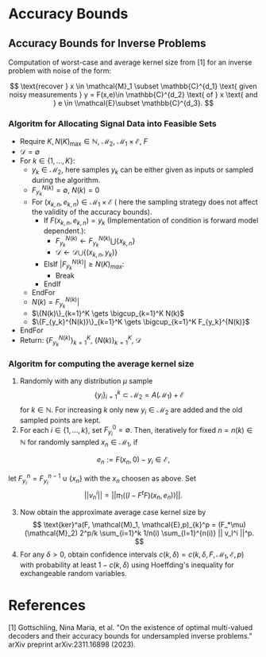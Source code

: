 # Accuracy Bounds

## Accuracy Bounds for Inverse Problems


Computation of worst-case and average kernel size from [1] for an inverse problem with noise of the form: 

$$
\text{recover } x \in \mathcal{M}_1 \subset \mathbb{C}^{d_1} \text{ given noisy measurements } y = F(x,e)\in \mathbb{C}^{d_2} \text{ of } x  \text{ and }  e \in \\mathcal{E}\subset \mathbb{C}^{d_3}.
$$


### Algoritm for Allocating Signal Data into Feasible Sets



- Require  $K, N(K)_{\mathrm{max}} \in \mathbb{N}$, $\mathcal{M}_2$, $\mathcal{M}_1\times \mathcal{E}$, $F$
- $\mathcal{D} = \emptyset$
- For $k \in \{1,...,K\}$:
    - $y_k \in \mathcal{M}_2$, here samples $y_k$ can be either given as inputs or sampled during the algorithm.
    - $F_{y_k}^{N(k)} = \emptyset$, $N(k) = 0$
    - For $(x_{k,n},e_{k,n}) \in \mathcal{M}_1\times \mathcal{E}$ ( here the sampling strategy does not affect the validity of the accuracy bounds).
        - If $F(x_{k,n},e_{k,n})= y_k$ (Implementation of condition is forward model dependent.):
            - $F_{y_k}^{N(k)} \gets F_{y_k}^{N(k)} \bigcup \{x_{k,n}\}$
            - $\mathcal{D} \gets \mathcal{D} \bigcup \{(x_{k,n}, y_k)\}$
        - ElsIf $|F_{y_k}^{N(k)}| \geq N(K)_{max}$:
            - Break 
        - EndIf 
    - EndFor
    - $N(k) = F_{y_k}^{N(k)}|$
    - $\{N(k)\}_{k=1}^K \gets \bigcup_{k=1}^K N(k)$
    - $\{F_{y_k}^{N(k)}\}_{k=1}^K \gets \bigcup_{k=1}^K F_{y_k}^{N(k)}$
- EndFor 
- Return:  $\{F_{y_k}^{N(k)}\}_{k=1}^K$, $\{N(k)\}_{k=1}^K$, $\mathcal{D}$



### Algoritm for computing the average kernel size

1) Randomly with any distribution $\mu$ sample 
$$
\{y_i\}_{i=1}^k \subset \mathcal{M}_2 = A(\mathcal{M}_1)+\mathcal{E}
$$
for $k \in \mathbb{N}$. For increasing $k$ only new $y_i \in \mathcal{M}_2$ are added and the old sampled points are kept.
2) For each $i \in \{1,...,k\}$, set $F^0_{y_i} = \emptyset$. Then, iteratively for fixed $n=n(k) \in \mathbb{N}$ for randomly sampled $x_n \in \mathcal{M}_1$, if
        
$$
e_n:= F(x_n,0)- y_i \in \mathcal{E},
$$

let $F^n_{y_i}  = F^{n-1}_{y_i}  \cup \{x_n\}$ with the $x_n$ choosen as above. Set 
$$
    ||v_n^i||= ||\pi_1((I-F^{t}F)(x_n,e_n))||.
$$

3) Now obtain the approximate average case kernel size by 
$$
\text{ker}^a(F, \mathcal{M}_1, \mathcal{E},p)_{k}^p = (F_*\mu)(\mathcal{M}_2) 2^p/k \sum_{i=1}^k 1/n(i) \sum_{l=1}^{n(i)} || v_l^i ||^p.
$$
4) For any $\delta >0$, obtain confidence intervals $c(k,\delta) = c(k,\delta,F, \mathcal{M}_1, \mathcal{E},p)$ with probability at least $1-c(k,\delta)$ using Hoeffding's inequality for exchangeable random variables.

# References
[1] Gottschling, Nina Maria, et al. "On the existence of optimal multi-valued decoders and their accuracy bounds for undersampled inverse problems." arXiv preprint arXiv:2311.16898 (2023).
